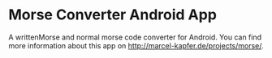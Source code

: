 Morse Converter Android App
===========================

A writtenMorse and normal morse code converter for Android. You can find more information about this app on http://marcel-kapfer.de/projects/morse/.
